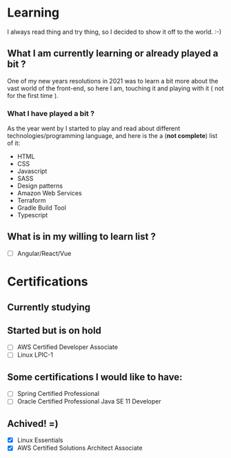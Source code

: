 # Learning
I always read thing and try thing, so I decided to show it off to the world. :-)

## What I am currently learning or already played a bit ?
One of my new years resolutions in 2021 was to learn a bit more about the vast world of the front-end, so here I am, touching it and playing with it ( not for the first time ).

### What I have played a bit ?
As the year went by I started to play and read about different technologies/programming language, and here is the a (**not complete**) list of it:

* HTML
* CSS
* Javascript
* SASS
* Design patterns
* Amazon Web Services
* Terraform
* Gradle Build Tool
* Typescript

## What is in my willing to learn list ?
- [ ] Angular/React/Vue

# Certifications

## Currently studying

## Started but is on hold
- [ ] AWS Certified Developer Associate
- [ ] Linux LPIC-1

## Some certifications I would like to have:
- [ ] Spring Certified Professional
- [ ] Oracle Certified Professional Java SE 11 Developer

## Achived! =)
- [x] Linux Essentials
- [x] AWS Certified Solutions Architect Associate

